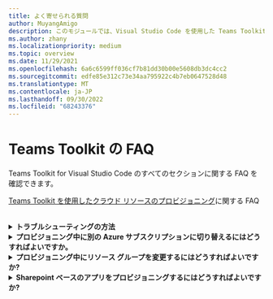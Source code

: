 ```yaml
---
title: よく寄せられる質問
author: MuyangAmigo
description: このモジュールでは、Visual Studio Code を使用した Teams Toolkit の FAQ を参照してください
ms.author: zhany
ms.localizationpriority: medium
ms.topic: overview
ms.date: 11/29/2021
ms.openlocfilehash: 6a6c6599ff036cf7b81dd30b00e5608db3dc4cc2
ms.sourcegitcommit: edfe85e312c73e34aa795922c4b7eb0647528d48
ms.translationtype: MT
ms.contentlocale: ja-JP
ms.lasthandoff: 09/30/2022
ms.locfileid: "68243376"
---
```

# <a name="faq-for-teams-toolkit"></a>Teams Toolkit の FAQ

Teams Toolkit for Visual Studio Code のすべてのセクションに関する FAQ を確認できます。

[Teams Toolkit を使用したクラウド リソースのプロビジョニング](provision.md)に関する FAQ

<br>

<details>

<summary><b>トラブルシューティングの方法</b></summary>

Visual Studio Code で Teams Toolkit でエラーが発生した場合は、エラー通知で **[ヘルプの取得** ] を選択して関連ドキュメントに移動できます。 TeamsFx CLI を使用している場合は、ヘルプ ドキュメントを指すハイパーリンクがエラー メッセージの最後に表示されます。 [プロビジョニング ヘルプ ドキュメント](https://aka.ms/teamsfx-arm-help) を直接表示することもできます。

<br>

</details>

<details>

<summary><b>プロビジョニング中に別の Azure サブスクリプションに切り替えるにはどうすればよいですか。</b></summary>

1. 現在のアカウントでサブスクリプションを切り替えるか、ログアウトして新しいサブスクリプションを選択します。
2. 現在の環境を既にプロビジョニングしている場合は、ARM がリソースの移動をサポートしていないため、新しい環境を作成し、プロビジョニングを実行する必要があります。
3. 現在の環境をプロビジョニングしていない場合は、プロビジョニングを直接トリガーできます。

<br>

</details>

<details>

<summary><b>プロビジョニング中にリソース グループを変更するにはどうすればよいですか?</b></summary>

プロビジョニングの前に、新しいリソース グループを作成するか、既存のリソース グループを使用するかを確認するメッセージが表示されます。 新しいリソース グループ名を指定するか、この手順で既存のリソース グループ名を選択できます。

<br>

</details>

<details>

<summary><b>Sharepoint ベースのアプリをプロビジョニングするにはどうすればよいですか?</b></summary>

[SharePoint ベースのアプリのプロビジョニングに](/microsoftteams/platform/sbs-gs-spfx?tabs=vscode%2Cviscode&tutorial-step=4)従うことができます。

> [!NOTE]
> 現時点では、Teams Toolkit を使用して SharePoint フレームワークを使用して Teams アプリを構築しても、Azure と直接統合することはできません。ドキュメント内のコンテンツは SPFx ベースのアプリには適用されません。

<br>

</details>
